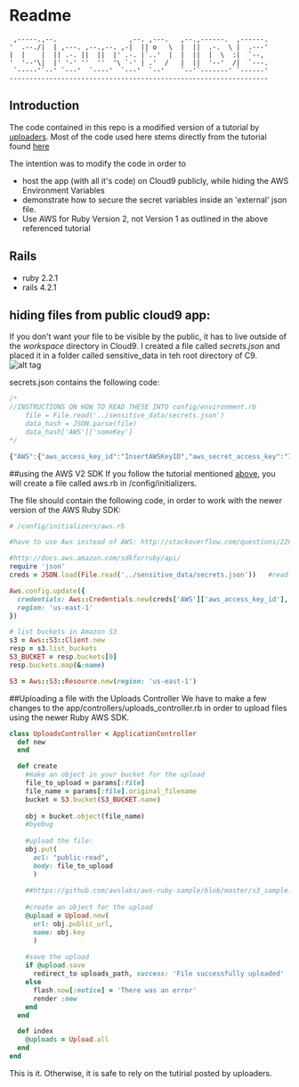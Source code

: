 # Readme

     ,-----.,--.                  ,--. ,---.   ,--.,------.  ,------.
    '  .--./|  | ,---. ,--.,--. ,-|  || o   \  |  ||  .-.  \ |  .---'
    |  |    |  || .-. ||  ||  |' .-. |`..'  |  |  ||  |  \  :|  `--, 
    '  '--'\|  |' '-' ''  ''  '\ `-' | .'  /   |  ||  '--'  /|  `---.
     `-----'`--' `---'  `----'  `---'  `--'    `--'`-------' `------'
    ----------------------------------------------------------------- 

## Introduction
The code contained in this repo is a modified version of a tutorial by [uploaders](https://github.com/uploaders). Most of the code used here stems directly from the tutorial found [here](https://github.com/uploaders/aws-sdk-rails-4.2)

The intention was to modify the code in order to
- host the app (with all it's code) on Cloud9 publicly, while hiding the AWS Environment Variables
- demonstrate how to secure the secret variables inside an 'external' json file.
- Use AWS for Ruby Version 2, not Version 1 as outlined in the above referenced tutorial

## Rails
- ruby 2.2.1
- rails 4.2.1

## hiding files from public cloud9 app:
If you don't want your file to be visible by the public, it has to live outside of the *workspace* directory in Cloud9.
I created a file called *secrets.json* and placed it in a folder called sensitive_data in teh root directory of C9.
![alt tag](https://cloud.githubusercontent.com/assets/3217286/8709503/a280504c-2b10-11e5-916c-d27529bfe050.JPG)

secrets.json contains the following code:
```javascript
/*
//INSTRUCTIONS ON HOW TO READ THESE INTO config/environment.rb
    file = File.read('../sensitive_data/secrets.json')
    data_hash = JSON.parse(file)
    data_hash['AWS']['someKey']
*/

{"AWS":{"aws_access_key_id":"InsertAWSKeyID","aws_secret_access_key":"InsertAWSSecretKey"}}
```

##using the AWS V2 SDK
If you follow the tutorial mentioned [above](https://github.com/uploaders/aws-sdk-rails-4.2), you will create a file called aws.rb in /config/initializers. 

The file should contain the following code, in order to work with the newer version of the AWS Ruby SDK:

```ruby
# /config/initializers/aws.rb

#have to use Aws instead of AWS: http://stackoverflow.com/questions/22826432/uninitialized-constant-aws-nameerror

#http://docs.aws.amazon.com/sdkforruby/api/
require 'json'
creds = JSON.load(File.read('../sensitive_data/secrets.json'))   #read file from *external* directory

Aws.config.update({
  credentials: Aws::Credentials.new(creds['AWS']['aws_access_key_id'], creds['AWS']['aws_secret_access_key']),
  region: 'us-east-1'
})

# list buckets in Amazon S3
s3 = Aws::S3::Client.new
resp = s3.list_buckets
S3_BUCKET = resp.buckets[0]
resp.buckets.map(&:name)

S3 = Aws::S3::Resource.new(region: 'us-east-1')
```

##Uploading a file with the Uploads Controller
We have to make a few changes to the app/controllers/uploads_controller.rb in order to upload files using the newer Ruby AWS SDK.

```ruby
class UploadsController < ApplicationController
  def new
  end

  def create
    #make an object in your bucket for the upload
    file_to_upload = params[:file]
    file_name = params[:file].original_filename
    bucket = S3.bucket(S3_BUCKET.name)
    
    obj = bucket.object(file_name)
    #byebug
    
    #upload the file:
    obj.put(
      acl: "public-read",
      body: file_to_upload
      )
      
    ##https://github.com/awslabs/aws-ruby-sample/blob/master/s3_sample.rb
      
    #create an object for the upload
    @upload = Upload.new(
      url: obj.public_url,
      name: obj.key
      )
    
    #save the upload
    if @upload.save
      redirect_to uploads_path, success: 'File successfully uploaded'
    else
      flash.now[:notice] = 'There was an error'
      render :new
    end    
  end

  def index
    @uploads = Upload.all
  end
end
```

This is it. Otherwise, it is safe to rely on the tutirial posted by uploaders. 
